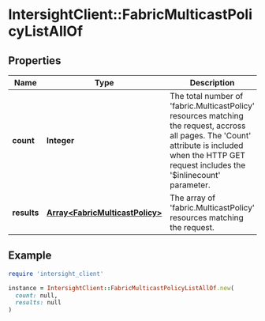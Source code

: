 # IntersightClient::FabricMulticastPolicyListAllOf

## Properties

| Name | Type | Description | Notes |
| ---- | ---- | ----------- | ----- |
| **count** | **Integer** | The total number of &#39;fabric.MulticastPolicy&#39; resources matching the request, accross all pages. The &#39;Count&#39; attribute is included when the HTTP GET request includes the &#39;$inlinecount&#39; parameter. | [optional] |
| **results** | [**Array&lt;FabricMulticastPolicy&gt;**](FabricMulticastPolicy.md) | The array of &#39;fabric.MulticastPolicy&#39; resources matching the request. | [optional] |

## Example

```ruby
require 'intersight_client'

instance = IntersightClient::FabricMulticastPolicyListAllOf.new(
  count: null,
  results: null
)
```

